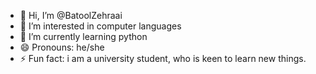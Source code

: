 - 👋 Hi, I’m @BatoolZehraai
- 👀 I’m interested in computer languages
- 🌱 I’m currently learning python
- 😄 Pronouns: he/she
- ⚡ Fun fact: i am a university student, who is keen to learn new things.

<!---
BatoolZehraai/BatoolZehraai is a ✨ special ✨ repository because its `README.md` (this file) appears on your GitHub profile.
You can click the Preview link to take a look at your changes.
--->
